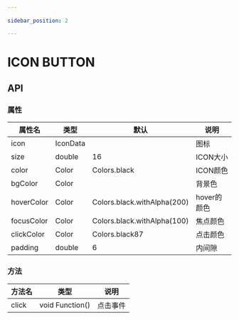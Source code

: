 ```yaml
---
 
sidebar_position: 2

---
```


# ICON BUTTON

## API

### 属性

| 属性名 | 类型| 默认 | 说明|
| ------  | ---- | --- | --- |
| icon | IconData | | 图标 |
| size | double | 16 | ICON大小 |
| color | Color | Colors.black | ICON颜色 |
| bgColor | Color |  | 背景色 |
| hoverColor | Color | Colors.black.withAlpha(200) | hover的颜色 |
| focusColor | Color | Colors.black.withAlpha(100) | 焦点颜色 |
| clickColor | Color | Colors.black87 | 点击颜色 |
| padding | double | 6 | 内间隙 |

### 方法

| 方法名 | 类型 | 说明 |
| ------| --- | ---- |
| click | void Function() | 点击事件 |
